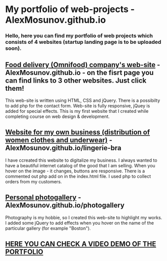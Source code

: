 # My portfolio of web-projects - AlexMosunov.github.io

### Hello, here you can find my portfolio of web projects which consists of 4 websites (startup landing page is to be uploaded soon).

## [Food delivery (Omnifood) company's web-site](https://alexmosunov.github.io) - AlexMosunov.github.io - on the fisrt page you can find links to 3 other websites. Just click them!
This web-site is written using HTML, CSS and jQuery. There is a possibilty to add php for the contact form. Web-site is fully responsive, jQuey is added for special effects. This is my first website that I created while completing course on web design & development. 

## [Website for my own business (distribution of women clothes and underwear)](https://alexmosunov.github.io/lingerie-bra) - AlexMosunov.github.io/lingerie-bra
I have ccreated this website to digitalize my business. I always wanted to have a beautiful internet catalog of the good that I am selling. When you hover on the image - it changes, buttons are responsive. There is a commented out php add on in the index.html file. I used php to collect orders from my customers.

## [Personal photogallery](https://alexmosunov.github.io/photogallery) - AlexMosunov.github.io/photogallery
Photography is my hobbie, so I created this web-site to highlight my works. I added some jQuery to add effects when you hover on the name of the particular gallery (for example "Boston").

## [HERE YOU CAN CHECK A VIDEO DEMO OF THE PORTFOLIO](https://youtu.be/bFPKIH6KH-0)
